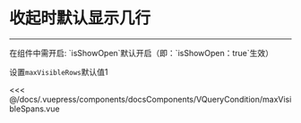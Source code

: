 # 收起时默认显示几行

---

<common-code-format>
  <docsComponents-VQueryCondition-maxVisibleSpans slot="source"></docsComponents-VQueryCondition-maxVisibleSpans>
  在组件中需开启: `isShowOpen`默认开启（即：`isShowOpen：true`生效）
  
  设置`maxVisibleRows`默认值1

<<< @/docs/.vuepress/components/docsComponents/VQueryCondition/maxVisibleSpans.vue
</common-code-format>
